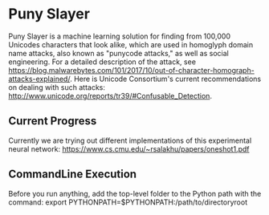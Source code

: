 # Puny Slayer
Puny Slayer is a machine learning solution for finding from 100,000 Unicodes characters that look alike,
which are used in homoglyph domain name attacks, also known as "punycode attacks," as well as social engineering.
For a detailed description of the attack, see https://blog.malwarebytes.com/101/2017/10/out-of-character-homograph-attacks-explained/. Here is Unicode Consortium's current recommendations on dealing with such attacks: http://www.unicode.org/reports/tr39/#Confusable_Detection.
## Current Progress
Currently we are trying out different implementations of this experimental neural network:
https://www.cs.cmu.edu/~rsalakhu/papers/oneshot1.pdf
## CommandLine Execution
Before you run anything, add the top-level folder to the Python path with the command:
export PYTHONPATH=$PYTHONPATH:/path/to/directoryroot
